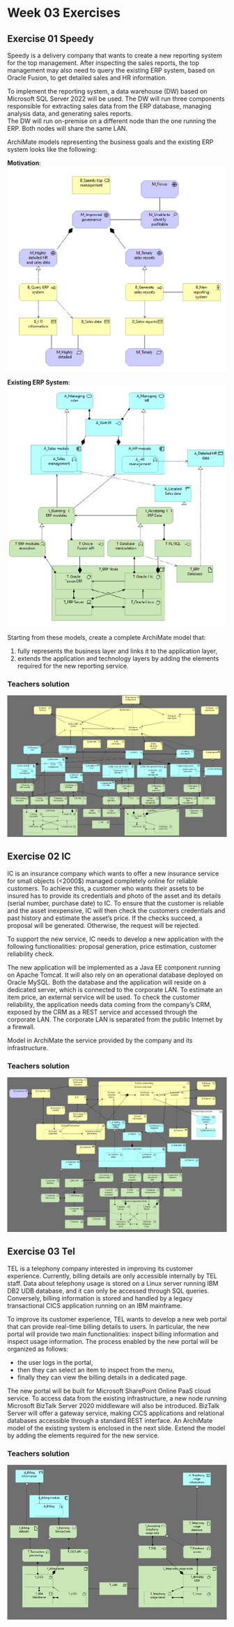 # Week 03 Exercises

## Exercise 01 Speedy
Speedy is a delivery company that wants to create a new reporting system for the top management. After inspecting the sales reports, the top management may also need to query the existing ERP system, based on Oracle Fusion, to get detailed sales and HR information.

To implement the reporting system, a data warehouse (DW) based on Microsoft SQL Server 2022 will be used. The DW will run three components responsible for extracting sales data from the ERP database, managing analysis data, and generating sales reports.\
The DW will run on-premise on a different node than the one running the ERP. Both nodes will share the same LAN.

ArchiMate models representing the business goals and the existing ERP system looks like the following:

**Motivation**:
![](./exercise%20files/ex01_speedy_motivation.png)

**Existing ERP System**:
![](./exercise%20files/ex01_speedy_ERP_system.png)

Starting from these models, create a complete ArchiMate model that: 
1. fully represents the business layer and links it to the application layer, 
2. extends the application and technology layers by adding the elements required for the new reporting service.


### Teachers solution

![](./exercise%20files/teachers%20solutions/speedy_complete_solution.png)


## Exercise 02 IC
IC is an insurance company which wants to offer a new insurance service for small objects (<2000$) managed completely online for reliable customers. To achieve this, a customer who wants their assets to be insured has to provide its credentials and photo of the asset and its details (serial number, purchase date) to IC. To ensure that the customer is reliable and the asset inexpensive, IC will then check the customers credentials and past history and estimate the asset’s price. If the checks succeed, a proposal will be generated. Otherwise, the request will be rejected.

To support the new service, IC needs to develop a new application with the following functionalities: proposal generation, price estimation, customer reliability check.

The new application will be implemented as a Java EE component running on Apache Tomcat. It will also rely on an operational database deployed on Oracle MySQL. Both the database and the application will reside on a dedicated server, which is connected to the corporate LAN.
To estimate an item price, an external service will be used.
To check the customer reliability, the application needs data coming from the company’s CRM, exposed by the CRM as a REST service and accessed through the corporate LAN.
The corporate LAN is separated from the public Internet by a firewall.

Model in ArchiMate the service provided by the company and its infrastructure.

### Teachers solution

![](./exercise%20files/teachers%20solutions/ic_complete_solution.png)

## Exercise 03 Tel
TEL is a telephony company interested in improving its customer experience. Currently, billing details are only accessible internally by TEL staff.
Data about telephony usage is stored on a Linux server running IBM DB2 UDB database, and it can only be accessed through SQL queries. Conversely, billing information is stored and handled by a legacy transactional CICS application running on an IBM mainframe.

To improve its customer experience, TEL wants to develop a new web portal that can provide real-time billing details to users. In particular, the new portal will provide two main functionalities: inspect billing information and inspect usage information. 
The process enabled by the new portal will be organized as follows: 
- the user logs in the portal, 
- then they can select an item to inspect from the menu,
- finally they can view the billing details in a dedicated page.

The new portal will be built for Microsoft SharePoint Online PaaS cloud service.
To access data from the existing infrastructure, a new node running Microsoft BizTalk Server 2020 middleware will also be introduced. BizTalk Server will offer a gateway service, making CICS applications and relational databases accessible through a standard REST interface.
An ArchiMate model of the existing system is enclosed in the next slide. Extend the model by adding the elements required for the new service.

### Teachers solution

![](./exercise%20files/teachers%20solutions/tel_complete_solution.png)